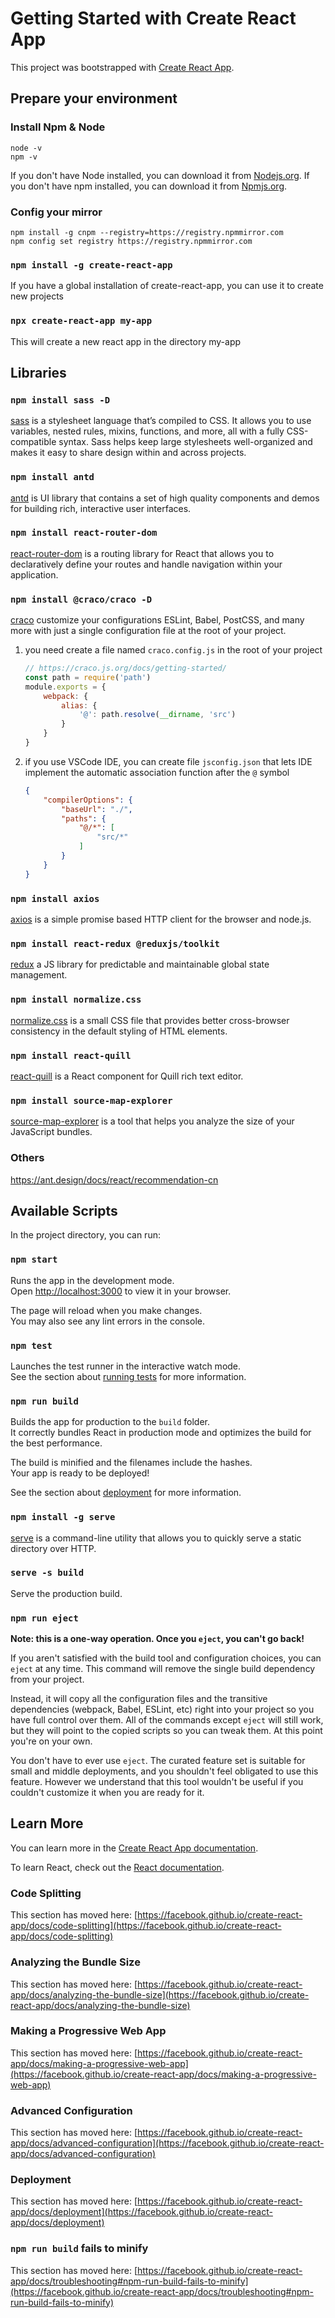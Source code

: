 # Getting Started with Create React App

This project was bootstrapped with [Create React App](https://github.com/facebook/create-react-app).

## Prepare your environment

### Install Npm & Node

``` shell
node -v
npm -v
```

If you don't have Node installed, you can download it from [Nodejs.org](https://nodejs.org/en/).
If you don't have npm installed, you can download it from [Npmjs.org](https://www.npmjs.com/get-npm).

### Config your mirror

``` shell
npm install -g cnpm --registry=https://registry.npmmirror.com
npm config set registry https://registry.npmmirror.com
```

### `npm install -g create-react-app`

If you have a global installation of create-react-app, you can use it to create new projects


### `npx create-react-app my-app`

This will create a new react app in the directory my-app

## Libraries

### `npm install sass -D`

[sass](https://www.sass.hk/docs/) is a stylesheet language that’s compiled to CSS. It allows you to use variables, nested rules, mixins, functions, and more, all with a fully CSS-compatible syntax. Sass helps keep large stylesheets well-organized and makes it easy to share design within and across projects.

### `npm install antd`

[antd](https://ant-design.antgroup.com/docs/react/getting-started-cn) is UI library that contains a set of high quality components and demos for building rich, interactive user interfaces.

### `npm install react-router-dom`

[react-router-dom](https://reactrouter.com/en/main) is a routing library for React that allows you to declaratively define your routes and handle navigation within your application.

### `npm install @craco/craco -D`

[craco](https://craco.js.org/docs/getting-started/) customize your configurations ESLint, Babel, PostCSS, and many more with just a single configuration file at the root of your project.

1. you need create a file named `craco.config.js` in the root of your project
   ``` jsx
   // https://craco.js.org/docs/getting-started/
   const path = require('path')
   module.exports = {
       webpack: {
           alias: {
               '@': path.resolve(__dirname, 'src')
           }
       }
   }
   ```
2. if you use VSCode IDE, you can create file `jsconfig.json` that lets IDE implement the automatic association function after the `@` symbol
   ``` json
   {
       "compilerOptions": {
           "baseUrl": "./",
           "paths": {
               "@/*": [
                   "src/*"
               ]
           }
       }
   }

### `npm install axios`

[axios](https://axios-http.com/docs/intro) is a simple promise based HTTP client for the browser and node.js.

### `npm install react-redux @reduxjs/toolkit`

[redux](https://redux.js.org/introduction/getting-started) a JS library for predictable and maintainable global state management.

### `npm install normalize.css`

[normalize.css](https://necolas.github.io/normalize.css/) is a small CSS file that provides better cross-browser consistency in the default styling of HTML elements.

### `npm install react-quill`

[react-quill](https://github.com/zenoamaro/react-quill) is a React component for Quill rich text editor.

### `npm install source-map-explorer`

[source-map-explorer](https://www.npmjs.com/package/source-map-explorer) is a tool that helps you analyze the size of your JavaScript bundles.

### Others

https://ant.design/docs/react/recommendation-cn


## Available Scripts

In the project directory, you can run:

### `npm start`

Runs the app in the development mode.\
Open [http://localhost:3000](http://localhost:3000) to view it in your browser.

The page will reload when you make changes.\
You may also see any lint errors in the console.

### `npm test`

Launches the test runner in the interactive watch mode.\
See the section about [running tests](https://facebook.github.io/create-react-app/docs/running-tests) for more information.

### `npm run build`

Builds the app for production to the `build` folder.\
It correctly bundles React in production mode and optimizes the build for the best performance.

The build is minified and the filenames include the hashes.\
Your app is ready to be deployed!

See the section about [deployment](https://facebook.github.io/create-react-app/docs/deployment) for more information.

### `npm install -g serve`

[serve](https://github.com/vercel/serve) is a command-line utility that allows you to quickly serve a static directory over HTTP.

### `serve -s build`

Serve the production build.

### `npm run eject`

**Note: this is a one-way operation. Once you `eject`, you can't go back!**

If you aren't satisfied with the build tool and configuration choices, you can `eject` at any time. This command will remove the single build dependency from your project.

Instead, it will copy all the configuration files and the transitive dependencies (webpack, Babel, ESLint, etc) right into your project so you have full control over them. All of the commands except `eject` will still work, but they will point to the copied scripts so you can tweak them. At this point you're on your own.

You don't have to ever use `eject`. The curated feature set is suitable for small and middle deployments, and you shouldn't feel obligated to use this feature. However we understand that this tool wouldn't be useful if you couldn't customize it when you are ready for it.

## Learn More

You can learn more in the [Create React App documentation](https://facebook.github.io/create-react-app/docs/getting-started).

To learn React, check out the [React documentation](https://reactjs.org/).

### Code Splitting

This section has moved here: [https://facebook.github.io/create-react-app/docs/code-splitting](https://facebook.github.io/create-react-app/docs/code-splitting)

### Analyzing the Bundle Size

This section has moved here: [https://facebook.github.io/create-react-app/docs/analyzing-the-bundle-size](https://facebook.github.io/create-react-app/docs/analyzing-the-bundle-size)

### Making a Progressive Web App

This section has moved here: [https://facebook.github.io/create-react-app/docs/making-a-progressive-web-app](https://facebook.github.io/create-react-app/docs/making-a-progressive-web-app)

### Advanced Configuration

This section has moved here: [https://facebook.github.io/create-react-app/docs/advanced-configuration](https://facebook.github.io/create-react-app/docs/advanced-configuration)

### Deployment

This section has moved here: [https://facebook.github.io/create-react-app/docs/deployment](https://facebook.github.io/create-react-app/docs/deployment)

### `npm run build` fails to minify

This section has moved here: [https://facebook.github.io/create-react-app/docs/troubleshooting#npm-run-build-fails-to-minify](https://facebook.github.io/create-react-app/docs/troubleshooting#npm-run-build-fails-to-minify)
